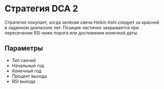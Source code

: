 # Стратегия DCA 2

Стратегия покупает, когда зелёная свеча Heikin Ashi следует за красной в заданном диапазоне лет. Позиция частично закрывается при пересечении RSI ниже порога или достижении конечной даты.

## Параметры
- Тип свечей
- Начальный год
- Конечный год
- Процент выхода
- RSI выхода
